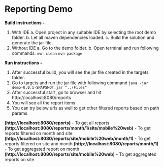 # Reporting Demo
**Build instructions -** 

1. With IDE
    a. Open project in any suitable IDE by selecting the root demo folder.
    b. Let all maven dependencies loaded.
    c. Build the solution and generate the jar file.
2. Without IDE
    a. Go to the demo folder.
    b. Open terminal and run following commands.
        ```mvn clean```
        ```mvn package```

**Run instructions -**

1. After successful build, you will see the jar file created in the targets folder.
2. Go to targets and run the jar file with following command
``` java -jar demo-0.0.1-SNAPSHOT.jar "../Files" ```
3. After successful start, go to browser and hit http://localhost:8080/reports
4. You will see all the report items
5. You can try below urls as well to get other filtered reports based on path params.

**(http://localhost:8080/reports)** - To get all reports
**(http://localhost:8080/reports/month/1/site/mobile%20web)** - To get reports filtered on month and site
**(http://localhost:8080/reports/site/mobile%20web/month/1)** - To get reports filtered on site and month
**(http://localhost:8080/reports/month/1)** - To get aggregated report on month
**(http://localhost:8080/reports/site/mobile%20web)** - To get aggregated reports on site
